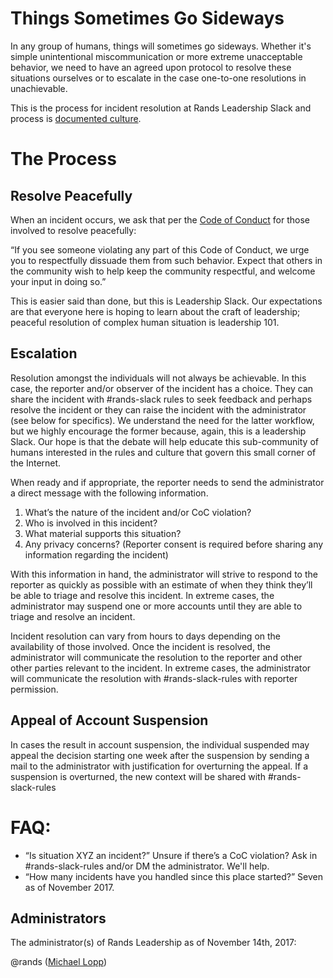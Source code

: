 # Things Sometimes Go Sideways

In any group of humans, things will sometimes go sideways. Whether it's simple unintentional miscommunication or more extreme unacceptable behavior, we need to have an agreed upon protocol to resolve these situations ourselves or to escalate in the case one-to-one resolutions in unachievable. 

This is the process for incident resolution at Rands Leadership Slack and process is [documented culture](http://randsinrepose.com/archives/the-process-myth/).

# The Process

## Resolve Peacefully 

When an incident occurs, we ask that per the [Code of Conduct](https://github.com/randsleadershipslack/documents-and-resources/blob/master/code-of-conduct.md) for those involved to resolve peacefully:

“If you see someone violating any part of this Code of Conduct, we urge you to respectfully dissuade them from such behavior. Expect that others in the community wish to help keep the community respectful, and welcome your input in doing so.”

This is easier said than done, but this is Leadership Slack. Our expectations are that everyone here is hoping to learn about the craft of leadership; peaceful resolution of complex human situation is leadership 101.

## Escalation

Resolution amongst the individuals will not always be achievable. In this case, the reporter and/or observer of the incident has a choice. They can share the incident with #rands-slack rules to seek feedback and perhaps resolve the incident or they can raise the incident with the administrator (see below for specifics). We understand the need for the latter workflow, but we highly encourage the former because, again, this is a leadership Slack. Our hope is that the debate will help educate this sub-community of humans interested in the rules and culture that govern this small corner of the Internet. 

When ready and if appropriate, the reporter needs to send the administrator a direct message with the following information. 

1. What’s the nature of the incident and/or CoC violation? 
2. Who is involved in this incident?
3. What material supports this situation?
4. Any privacy concerns? (Reporter consent is required before sharing any information regarding the incident)

With this information in hand, the administrator will strive to respond to the reporter as quickly as possible with an estimate of when they think they’ll be able to triage and resolve this incident. In extreme cases, the administrator may suspend one or more accounts until they are able to triage and resolve an incident. 

Incident resolution can vary from hours to days depending on the availability of those involved. Once the incident is resolved, the administrator will communicate the resolution to the reporter and other other parties relevant to the incident. In extreme cases, the administrator will communicate the resolution with #rands-slack-rules with reporter permission. 

## Appeal of Account Suspension

In cases the result in account suspension, the individual suspended may appeal the decision starting one week after the suspension by sending a mail to the administrator with justification for overturning the appeal. If a suspension is overturned, the new context will be shared with #rands-slack-rules

# FAQ:

- “Is situation XYZ an incident?” Unsure if there’s a CoC violation? Ask in #rands-slack-rules and/or DM the administrator. We'll help. 
- “How many incidents have you handled since this place started?” Seven as of November 2017.

## Administrators

The administrator(s) of Rands Leadership as of November 14th, 2017:

@rands ([Michael Lopp](mailto:feedback@randsinrepose.com))

